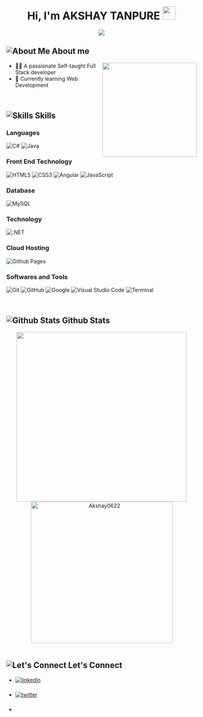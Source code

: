 <h1 align="center"><b>Hi, I'm AKSHAY TANPURE </b><img src="https://media.giphy.com/media/hvRJCLFzcasrR4ia7z/giphy.gif" width="35"></h1>

<p align="center">
  <img src="https://readme-typing-svg.herokuapp.com?font=Time+New+Roman&color=cyan&size=25&center=true&vCenter=true&width=600&height=100&lines=HELLO%20GITHUB%20COMMUNITY%20%F0%9F%91%8B;I'm%20a%20FULL-STACK%20DEVELOPER%20%E2%9A%99%EF%B8%8F;Engineer%20%F0%9F%9B%A0%EF%B8%8F;CTF%20Newbie%20%F0%9F%94%8E;Active%20Learner%20%F0%9F%93%9A;Love%20to%20learn%20new%20stuffs%20%F0%9F%92%BB">
</p>

## ![About Me](https://github.com/Akshay0622/Akshay0622/raw/main/assets/mdImages/about_me.gif) About me

<img align="right" src="https://github.com/Akshay0622/Akshay0622/raw/main/assets/mdImages/Right_Side.gif" width="250">

- 👨‍💻 A passionate Self-taught Full Stack developer
- 🌱 Currently learning Web Development

<br>

## ![Skills](https://media2.giphy.com/media/QssGEmpkyEOhBCb7e1/giphy.gif?cid=ecf05e47a0n3gi1bfqntqmob8g9aid1oyj2wr3ds3mg700bl&rid=giphy.gif) Skills

<p align="center">
  
### **Languages**

![C#](https://img.shields.io/badge/C%23%20-%232370ED.svg?style=for-the-badge&logo=c-sharp&logoColor=white)
![Java](https://img.shields.io/badge/Java%20-%23ED8B00.svg?style=for-the-badge&logo=java&logoColor=white)

### **Front End Technology**

![HTML5](https://img.shields.io/badge/HTML5%20-%23E34F26.svg?style=for-the-badge&logo=html5&logoColor=white)
![CSS3](https://img.shields.io/badge/CSS%20-%231572B6.svg?style=for-the-badge&logo=css3&logoColor=white)
![Angular](https://img.shields.io/badge/Angular%20-%23DD0031.svg?style=for-the-badge&logo=angular&logoColor=white)
![JavaScript](https://img.shields.io/badge/JavaScript%20-%23F7DF1E.svg?style=for-the-badge&logo=javascript&logoColor=black)

### **Database**

![MySQL](https://img.shields.io/badge/MySQL%20-%2300758F.svg?style=for-the-badge&logo=mysql&logoColor=white)

### **Technology**

![.NET](https://img.shields.io/badge/.NET%20-%23239120.svg?style=for-the-badge&logo=.net&logoColor=white)

### **Cloud Hosting**

![Github Pages](https://img.shields.io/badge/GitHub%20Pages-%23327FC7.svg?style=for-the-badge&logo=github&logoColor=white)

### **Softwares and Tools**

![Git](https://img.shields.io/badge/git-%23F05033.svg?style=for-the-badge&logo=git&logoColor=white)
![GitHub](https://img.shields.io/badge/github-%23121011.svg?style=for-the-badge&logo=github&logoColor=white)
![Google](https://img.shields.io/badge/google-%234285F4.svg?style=for-the-badge&logo=google&logoColor=white)
![Visual Studio Code](https://img.shields.io/badge/Visual%20Studio%20Code-0078d7.svg?style=for-the-badge&logo=visual-studio-code&logoColor=white)
![Terminal](https://img.shields.io/badge/Terminal-%23054020?style=for-the-badge&logo=gnu-bash&logoColor=white)

</p>

<br>

## ![Github Stats](https://media.giphy.com/media/iY8CRBdQXODJSCERIr/giphy.gif) Github Stats

<div align="center">
  <a href="https://github.com/Akshay0622/">
    <img src="https://github-readme-stats.vercel.app/api?username=Akshay0622&include_all_commits=true&count_private=true&show_icons=true&line_height=20&title_color=7A7ADB&icon_color=2234AE&text_color=D3D3D3&bg_color=0,000000,130F40" width="450"/>
    <img src="https://github-readme-stats.vercel.app/api/top-langs?username=Akshay0622&show_icons=true&locale=en&layout=compact&line_height=20&title_color=7A7ADB&icon_color=2234AE&text_color=D3D3D3&bg_color=0,000000,130F40" width="375"  alt="Akshay0622"/>
  </a>
</div>

<br>

## ![Let's Connect](https://github.com/Akshay0622/Akshay0622/raw/main/assets/mdImages/handshake.gif) Let's Connect

<div align='left'>
  <ul>
    <li>
      <a href="https://linkedin.com/in/akshay-tanpure-691b67246" target="_blank">
        <img src="https://img.shields.io/badge/linkedin-akshay--tanpure--691b67246%2300acee.svg?color=405DE6&style=for-the-badge&logo=linkedin&logoColor=white" alt="linkedin" style="margin-bottom: 5px;"/>
      </a>
    </li>
    <br>
    <li>
      <a href="https://twitter.com/Akshay0622" target="_blank">
        <img src="https://img.shields.io/badge/twitter-Akshay0622%2300acee.svg?color=1DA1F2&style=for-the-badge&logo=twitter&logoColor=white" alt="twitter" style="margin-bottom: 5px;"/>
      </a>
    </li>
    <br>
    <li
